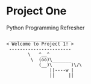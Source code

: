 # Project One
Python Programming Refresher
```
 _______________________ 
< Welcome to Project 1! >
 ----------------------- 
        \   ^__^
         \  (oo)\_______
            (__)\       )\/\
                ||----w |
                ||     ||
```